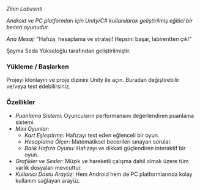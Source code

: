 *Zihin Labirenti*

*Android ve PC platformları için Unity/C# kullanılarak geliştirilmiş eğitici bir beceri oyunudur.*

*Ana Mesaj:* "Hafıza, hesaplama ve strateji! Hepsini başar, labirentten çık!"

Şeyma Seda Yükseloğlu tarafından geliştirilmiştir.

### Yükleme / Başlarken
Projeyi klonlayın ve proje dizinini Unity ile açın. Buradan değiştirebilir ve/veya test edebilirsiniz.

### Özellikler
- *Puanlama Sistemi:* Oyuncuların performansını değerlendiren puanlama sistemi.
- *Mini Oyunlar:*
  - *Kart Eşleştirme:* Hafızayı test eden eğlenceli bir oyun.
  - *Hesaplama Ölçer:* Matematiksel becerileri sınayan sorular.
  - *Balık Hafıza Oyunu:* Hafızayı ve dikkati güçlendiren interaktif bir oyun.
- *Grafikler ve Sesler:* Müzik ve hareketli çalışma dahil olmak üzere tüm varlık dosyaları mevcuttur.
- *Kullanıcı Dostu Arayüz:* Hem Android hem de PC platformlarında kolay kullanım sağlayan arayüz.
